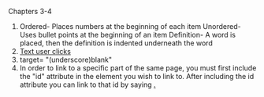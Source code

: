 Chapters 3-4
1. Ordered- Places numbers at the beginning of each item
   Unordered- Uses bullet points at the beginning of an item
   Definition- A word is placed, then the definition is indented underneath the word
2. <a href="Website URL"> Text user clicks </a>
3. target= "(underscore)blank"
4. In order to link to a specific part of the same page, you must first include the "id" attribute in the element you wish to link to. After including the id attribute you can link to that id by saying <a href ="#nameOfIdAttribute">. 
